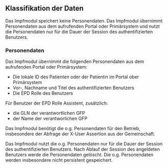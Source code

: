 ## Klassifikation der Daten

Das Impfmodul speichert keine Personendaten. Das Impfmodul übernimmt Personendaten aus dem aufrufenden Portal oder Primärsystem und nutzt die Personendaten nur für die Dauer der Session des authentifizierten Benutzers. 

### Personendaten 

Das Impfmodul übernimmt die folgenden Personendaten aus dem aufrufenden Portal oder Primärsystem:
- Die lokale ID des Patienten oder der Patientin im Portal ober Primärsystem 
- Vor-, Nachname und Titel des authentifizierten Benutzers
- Die EPD Rolle des Benutzers

Für Benutzer der EPD Rolle Assistent, zusätzlich: 
- die GLN der verantwortlichen GFP
- der Name der verantworlichen GFP

Das Impfmodul benötigt die o.g. Personendaten für den Betrieb, insbesondere der Abfrage der X-User Assertion 
aus der Gemeinschaft.  

Das Impfmodul nutzt die o.g. Personendaten nur für die Dauer der Session des authentifizierten Benutzers. Nach Ablauf der 
Session des angeldeten Benutzers werde die Personendaten gelöscht. Die o.g. Personendaten werden insbesondere nicht 
persistent gespeichert. 
